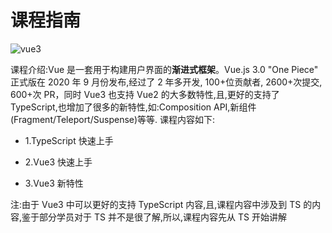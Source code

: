 # 课程指南

<img :src="$withBase('/images/v3_ts.JPG')" alt="vue3">

课程介绍:Vue 是一套用于构建用户界面的**渐进式框架**。Vue.js 3.0 "One Piece" 正式版在 2020 年 9 月份发布,经过了 2 年多开发, 100+位贡献者, 2600+次提交, 600+次 PR，同时 Vue3 也支持 Vue2 的大多数特性,且,更好的支持了 TypeScript,也增加了很多的新特性,如:Composition API,新组件(Fragment/Teleport/Suspense)等等.
课程内容如下:

- 1.TypeScript 快速上手

- 2.Vue3 快速上手

- 3.Vue3 新特性

注:由于 Vue3 中可以更好的支持 TypeScript 内容,且,课程内容中涉及到 TS 的内容,鉴于部分学员对于 TS 并不是很了解,所以,课程内容先从 TS 开始讲解
